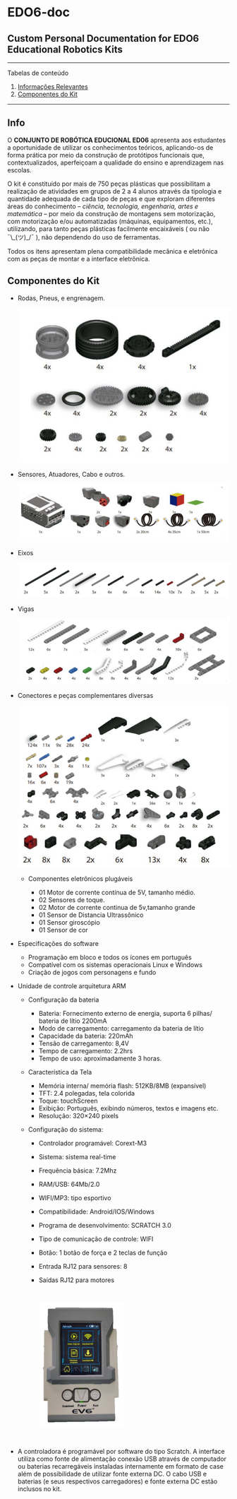 # EDO6-doc
Custom Personal Documentation for EDO6 Educational Robotics Kits
------------------------------------------------------------

*******
Tabelas de conteúdo 
 1. [Informações Relevantes](#info)
 2. [Componentes do Kit](#components)

*******


<div id='info'/>  
  
  ## Info

 O **CONJUNTO DE ROBÓTICA EDUCIONAL ED06** apresenta aos estudantes a oportunidade de utilizar os conhecimentos teóricos, aplicando-os de forma prática por meio da construção de protótipos funcionais que, contextualizados, aperfeiçoam a qualidade do ensino e aprendizagem nas escolas.

 O kit é constituído por mais de 750 peças plásticas que possibilitam a realização de atividades em grupos de 2 a 4 alunos através da tipologia e quantidade adequada de cada tipo de peças e que exploram diferentes áreas do conhecimento – *ciência, tecnologia, engenharia, artes e matemática* – por meio da construção de montagens sem motorização, com motorização e/ou automatizadas (máquinas, equipamentos, etc.), utilizando, para tanto peças plásticas facilmente encaixáveis ( ou não  ¯\\\_(ツ)\_/¯ ), não dependendo do uso de ferramentas. 
 
 Todos os itens apresentam plena compatibilidade mecânica e eletrônica com as peças de montar e a interface eletrônica.

<div id='components' />

  ## Componentes do Kit

 - Rodas, Pneus, e engrenagem.

    ![Imagem com rodas, pneus, engrenagens](images/rodas-pneus.png)

 - Sensores, Atuadores, Cabo e outros.
 
    ![Imagem com Sensores, atuadores, cabos e outros](images/sensores-atuadores.png)

 - Eixos

    ![Imagem com eixos](images/eixos.png)

 - Vigas

    ![Imagem com vigas](images/vigas.png)

 - Conectores e peças complementares diversas

    ![Imagem com peças complementares](images/complementares.png)


   - Componentes eletrônicos plugáveis 

      - 01 Motor de corrente contínua de 5V, tamanho médio.
      - 02 Sensores de toque.
      - 02 Motor de corrente continua de 5v,tamanho grande
      - 01 Sensor de Distancia Ultrassônico
      - 01 Sensor giroscópio
      - 01 Sensor de cor
  - Especificações do software
    - Programação em bloco e todos os ícones em português
    - Compatível com os sistemas operacionais Linux e Windows
    - Criação de jogos com personagens e fundo
  - Unidade de controle arquitetura ARM
    - Configuração da bateria
      - Bateria: Fornecimento externo de energia, suporta 6 pilhas/ bateria de lítio 2200mA
      - Modo de carregamento: carregamento da bateria de lítio
      - Capacidade da bateria: 220mAh
      - Tensão de carregamento: 8,4V
      - Tempo de carregamento: 2.2hrs
      - Tempo de uso: aproximadamente 3 horas.
    - Característica da Tela
      - Memória interna/ memória flash: 512KB/8MB (expansível)
      - TFT: 2.4 polegadas, tela colorida
      - Toque: touchScreen
      - Exibição: Português, exibindo números, textos e imagens etc.
      - Resolução: 320×240 pixels

    - Configuração do sistema:
      - Controlador programável: Corext-M3
      - Sistema: sistema real-time
      - Frequência básica: 7.2Mhz
      - RAM/USB: 64Mb/2.0
      - WIFI/MP3: tipo esportivo
      - Compatibilidade: Android/IOS/Windows
      - Programa de desenvolvimento: SCRATCH 3.0
      - Tipo de comunicação de controle: WIFI
      - Botão: 1 botão de força e 2 teclas de função
      - Entrada RJ12 para sensores: 8
      - Saídas RJ12 para motores
     
        <br>

          ![Imagem com dispositivo EV6](images/ev6.png)

        <br>


  - A controladora é programável por software do tipo Scratch. A interface utiliza como fonte de alimentação conexão USB através de computador ou baterias recarregáveis instaladas internamente em formato de case além de possibilidade de utilizar fonte externa DC. O cabo USB e baterias (e seus respectivos carregadores) e fonte externa DC estão inclusos no kit.
